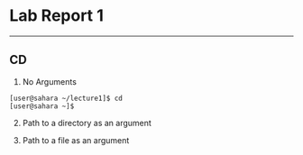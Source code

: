 # **Lab Report 1**
***
## CD

1) No Arguments
```
[user@sahara ~/lecture1]$ cd
[user@sahara ~]$
```

2) Path to a directory as an argument

3) Path to a file as an argument
